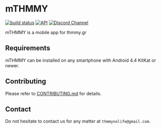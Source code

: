 # mTHMMY

[![build status](https://gitlab.com/thmmy.gr/mTHMMY/badges/develop/build.svg)](https://gitlab.com/thmmy.gr/mTHMMY/commits/develop)
[![API](https://img.shields.io/badge/API-19%2B-blue.svg?style=flat)](https://android-arsenal.com/api?level=19)
[![Discord Channel](https://img.shields.io/badge/discord-public@mTHMMY-738bd7.svg?style=flat)](https://discord.gg/CVt3yrn)

mTHMMY is a mobile app for thmmy.gr

## Requirements

mTHMMY can be installed on any smartphone with Android 4.4 KitKat or newer.

## Contributing

Please refer to [CONTRIBUTING.md](/CONTRIBUTING.md) for details.

## Contact

Do not hesitate to contact us for any matter at `thmmynolife@gmail.com`.

